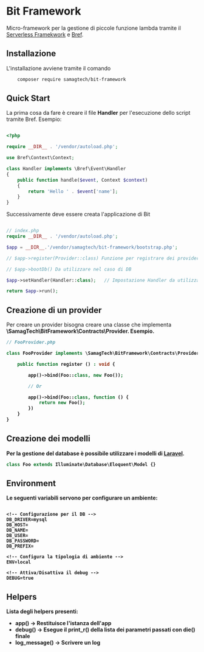 # Bit Framework

Micro-framework per la gestione di piccole funzione lambda tramite il [Serverless Framekwork](https://serverless.com/) e [Bref](https://bref.sh).

## Installazione

L'installazione avviene tramite il comando

```bash
    composer require samagtech/bit-framework
```

## Quick Start

La prima cosa da fare è creare il file <b>Handler</b> per l'esecuzione dello script tramite Bref. Esempio:

```php

<?php

require __DIR__ . '/vendor/autoload.php';

use Bref\Context\Context;

class Handler implements \Bref\Event\Handler
{
    public function handle($event, Context $context)
    {
        return 'Hello ' . $event['name'];
    }
}

```

Successivamente deve essere creata l'applicazione di Bit

```php

// index.php
require __DIR__ . '/vendor/autoload.php';

$app = __DIR__.'/vendor/samagtech/bit-framework/bootstrap.php';

// $app->register(Provider::class) Funzione per registrare dei provider

// $app->bootDb() Da utilizzare nel caso di DB

$app->setHandler(Handler::class);   // Impostazione Handler da utilizzare

return $app->run();

```

## Creazione di un provider

Per creare un provider bisogna creare una classe che implementa <b>\SamagTech\BitFramework\Contracts\Provider<b>. Esempio.

```php
// FooProvider.php

class FooProvider implements \SamagTech\BitFramework\Contracts\Provider {

    public function register () : void {

        app()->bind(Foo::class, new Foo());

        // Or

        app()->bind(Foo::class, function () {
            return new Foo();
        })
    }
}

```

## Creazione dei modelli

Per la gestione del database è possibile utilizzare i modelli di [Laravel](https://laravel.com/docs/9.x/eloquent).

```php
class Foo extends Illuminate\Database\Eloquent\Model {}
```

## Environment

Le seguenti variabili servono per configurare un ambiente:

```text

<!-- Configurazione per il DB -->
DB_DRIVER=mysql
DB_HOST=
DB_NAME=
DB_USER=
DB_PASSWORD=
DB_PREFIX=

<!-- Configura la tipologia di ambiente -->
ENV=local

<!-- Attiva/Disattiva il debug -->
DEBUG=true

```

## Helpers

Lista degli helpers presenti:

- app() -> Restituisce l'istanza dell'app
- debug() -> Esegue il print_r() della lista dei parametri passati con die() finale
- log_message() -> Scrivere un log